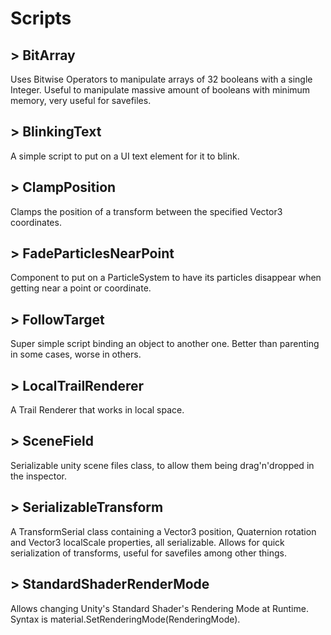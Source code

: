 # Scripts

##  > BitArray
Uses Bitwise Operators to manipulate arrays of 32 booleans with a single Integer.
Useful to manipulate massive amount of booleans with minimum memory, very useful for savefiles.

##  > BlinkingText
A simple script to put on a UI text element for it to blink.

##  > ClampPosition
Clamps the position of a transform between the specified Vector3 coordinates. 

##  > FadeParticlesNearPoint
Component to put on a ParticleSystem to have its particles disappear when getting near a point or coordinate.

##  > FollowTarget
Super simple script binding an object to another one. Better than parenting in some cases, worse in others.

##  > LocalTrailRenderer
A Trail Renderer that works in local space.

##  > SceneField
Serializable unity scene files class, to allow them being drag'n'dropped in the inspector.

##  > SerializableTransform
A TransformSerial class containing a Vector3 position, Quaternion rotation and Vector3 localScale properties, all serializable.
Allows for quick serialization of transforms, useful for savefiles among other things.

##  > StandardShaderRenderMode
Allows changing Unity's Standard Shader's Rendering Mode at Runtime.
Syntax is material.SetRenderingMode(RenderingMode).
